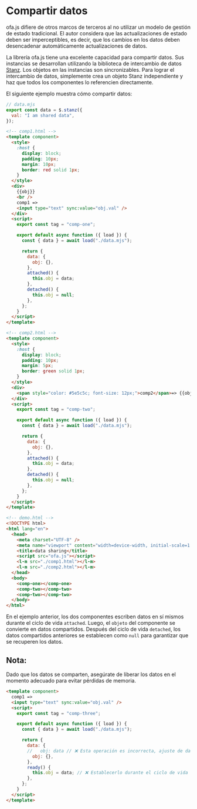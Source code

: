 # Compartir datos

ofa.js difiere de otros marcos de terceros al no utilizar un modelo de gestión de estado tradicional. El autor considera que las actualizaciones de estado deben ser imperceptibles, es decir, que los cambios en los datos deben desencadenar automáticamente actualizaciones de datos.

La librería ofa.js tiene una excelente capacidad para compartir datos. Sus instancias se desarrollan utilizando la biblioteca de intercambio de datos [Stanz](https://github.com/kirakiray/stanz). Los objetos en las instancias son sincronizables. Para lograr el intercambio de datos, simplemente crea un objeto Stanz independiente y haz que todos los componentes lo referencien directamente.

El siguiente ejemplo muestra cómo compartir datos:

```javascript
// data.mjs
export const data = $.stanz({
  val: "I am shared data",
});
```

```html
<!-- comp1.html -->
<template component>
  <style>
    :host {
      display: block;
      padding: 10px;
      margin: 10px;
      border: red solid 1px;
    }
  </style>
  <div>
    {{obj}}
    <br />
    comp1 =>
    <input type="text" sync:value="obj.val" />
  </div>
  <script>
    export const tag = "comp-one";

    export default async function ({ load }) {
      const { data } = await load("./data.mjs");

      return {
        data: {
          obj: {},
        },
        attached() {
          this.obj = data;
        },
        detached() {
          this.obj = null;
        },
      };
    }
  </script>
</template>
```

```html
<!-- comp2.html -->
<template component>
  <style>
    :host {
      display: block;
      padding: 10px;
      margin: 5px;
      border: green solid 1px;
    }
  </style>
  <div>
    <span style="color: #5e5c5c; font-size: 12px;">comp2</span>=> {{obj.val}}
  </div>
  <script>
    export const tag = "comp-two";

    export default async function ({ load }) {
      const { data } = await load("./data.mjs");

      return {
        data: {
          obj: {},
        },
        attached() {
          this.obj = data;
        },
        detached() {
          this.obj = null;
        },
      };
    }
  </script>
</template>
```

```html
<!-- demo.html -->
<!DOCTYPE html>
<html lang="en">
  <head>
    <meta charset="UTF-8" />
    <meta name="viewport" content="width=device-width, initial-scale=1.0" />
    <title>data sharing</title>
    <script src="ofa.js"></script>
    <l-m src="./comp1.html"></l-m>
    <l-m src="./comp2.html"></l-m>
  </head>
  <body>
    <comp-one></comp-one>
    <comp-two></comp-two>
    <comp-two></comp-two>
  </body>
</html>
```

En el ejemplo anterior, los dos componentes escriben datos en sí mismos durante el ciclo de vida `attached`. Luego, el `objeto` del componente se convierte en datos compartidos. Después del ciclo de vida `detached`, los datos compartidos anteriores se establecen como `null` para garantizar que se recuperen los datos.

## Nota:

Dado que los datos se comparten, asegúrate de liberar los datos en el momento adecuado para evitar pérdidas de memoria.

```html
<template component>
  comp1 =>
  <input type="text" sync:value="obj.val" />
  <script>
    export const tag = "comp-three";

    export default async function ({ load }) {
      const { data } = await load("./data.mjs");

      return {
        data: {
        //   obj: data // ❌ Esta operación es incorrecta, ajuste de datos directamente, fuga de memoria
          obj: {},
        },
        ready() {
          this.obj = data; // ❌ Establecerlo durante el ciclo de vida listo hace que sea imposible determinar cuándo se borrará, y puede dar lugar a fugas de memoria. La forma más segura de hacer esto es establecerlo durante el ciclo de vida adjunto y eliminarlo después de desacoplado.
        },
      };
    }
  </script>
</template>
```